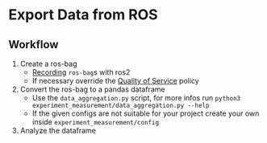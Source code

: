 # Export Data from ROS
## Workflow
1. Create a ros-bag
   - [Recording](https://docs.ros.org/en/foxy/Tutorials/Ros2bag/Recording-And-Playing-Back-Data.html) `ros-bag`s with ros2
   - If necessary override the [Quality of Service](https://docs.ros.org/en/foxy/Guides/Overriding-QoS-Policies-For-Recording-And-Playback.html) policy
2. Convert the ros-bag to a pandas dataframe
   - Use the `data_aggregation.py` script, for more infos run `python3 experiment_measurement/data_aggregation.py --help`
   - If the given configs are not suitable for your project create your own inside `experiment_measurement/config`
3. Analyze the dataframe
